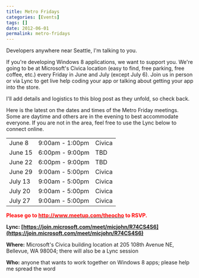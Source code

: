 ```yaml
---
title: Metro Fridays
categories: [Events]
tags: []
date: 2012-06-01
permalink: metro-fridays
---
```


Developers anywhere near Seattle, I&#39;m talking to you.


If you&#39;re developing Windows 8 applications, we want to support you. We&#39;re going to be at Microsoft&#39;s Civica location (easy to find, free parking, free coffee, etc.) every Friday in June and July (except July 6). Join us in person or via Lync to get live help coding your app or talking about getting your app into the store.

I&#39;ll add details and logistics to this blog post as they unfold, so check back.

Here is the latest on the dates and times of the Metro Friday meetings. Some are daytime and others are in the evening to best accommodate everyone. If you are not in the area, feel free to use the Lync below to connect online.

<table style="width: 400px;">
	<tbody>
		<tr>
			<td>June 8</td>
			<td> 9:00am - 1:00pm</td>
			<td> Civica</td>
		</tr>
		<tr>
			<td>June 15</td>
			<td> 6:00pm - 9:00pm</td>
			<td> TBD</td>
		</tr>
		<tr>
			<td>June 22</td>
			<td> 6:00pm - 9:00pm</td>
			<td> TBD</td>
		</tr>
		<tr>
			<td>June 29</td>
			<td> 9:00am - 5:00pm</td>
			<td> Civica</td>
		</tr>
		<tr>
			<td>July 13</td>
			<td> 9:00am - 5:00pm </td>
			<td> Civica</td>
		</tr>
		<tr>
			<td>July 20</td>
			<td>  9:00am - 5:00pm</td>
			<td> Civica</td>
		</tr>
		<tr>
			<td>July 27</td>
			<td>  9:00am - 5:00pm</td>
			<td> Civica</td>
		</tr>
	</tbody>
</table>

<span style="color: rgb(255, 0, 0);">**Please go to [<span style="color: rgb(255, 0, 0);">http://www.meetup.com/theocho</span>](http://www.meetup.com/theocho) to RSVP.**</span>

**Lync: [https://join.microsoft.com/meet/micjohn/R74CS4S6](https://join.microsoft.com/meet/micjohn/R74CS4S6)**

**Where:** Microsoft&#39;s Civica building location at 205 108th Avenue NE, Bellevue, WA 98004; there will also be a Lync session

**Who:** anyone that wants to work together on Windows 8 apps; please help me spread the word